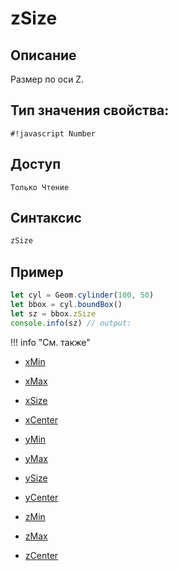 # zSize

## Описание
Размер по оси Z.

## Тип значения свойства:
`#!javascript Number`

## Доступ
`Только Чтение`

## Синтаксис
``` javascript
zSize
```
## Пример
``` javascript linenums="1"
let cyl = Geom.cylinder(100, 50)
let bbox = cyl.boundBox()
let sz = bbox.zSize
console.info(sz) // output:
```
!!! info "См. также"

- [xMin](./xMin.md)

- [xMax](./xMax.md)

- [xSize](./xSize.md)

- [xCenter](./xCenter.md)

- [yMin](./yMin.md)

- [yMax](./yMax.md)

- [ySize](./ySize.md)

- [yCenter](./yCenter.md)

- [zMin](./zMin.md)

- [zMax](./zMax.md)

- [zCenter](./zCenter.md)
